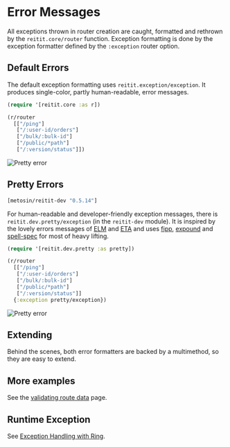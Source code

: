 # Error Messages

All exceptions thrown in router creation are caught, formatted and rethrown by the `reitit.core/router` function. Exception formatting is done by the exception formatter defined by the `:exception` router option.

## Default Errors

The default exception formatting uses `reitit.exception/exception`. It produces single-color, partly human-readable, error messages.

```clj
(require '[reitit.core :as r])

(r/router
  [["/ping"]
   ["/:user-id/orders"]
   ["/bulk/:bulk-id"]
   ["/public/*path"]
   ["/:version/status"]])
```

![Pretty error](../images/conflicts1.png)

## Pretty Errors

```clj
[metosin/reitit-dev "0.5.14"]
```

For human-readable and developer-friendly exception messages, there is `reitit.dev.pretty/exception` (in the `reitit-dev` module). It is inspired by the lovely errors messages of [ELM](https://elm-lang.org/blog/compiler-errors-for-humans) and [ETA](https://twitter.com/jyothsnasrin/status/1037703436043603968) and uses [fipp](https://github.com/brandonbloom/fipp), [expound](https://github.com/bhb/expound) and [spell-spec](https://github.com/bhauman/spell-spec) for most of heavy lifting.

```clj
(require '[reitit.dev.pretty :as pretty])

(r/router
  [["/ping"]
   ["/:user-id/orders"]
   ["/bulk/:bulk-id"]
   ["/public/*path"]
   ["/:version/status"]]
  {:exception pretty/exception})
```

![Pretty error](../images/conflicts2.png)

## Extending

Behind the scenes, both error formatters are backed by a multimethod, so they are easy to extend.

## More examples

See the [validating route data](route_data_validation.md) page.

## Runtime Exception

See [Exception Handling with Ring](../ring/exceptions.md).
